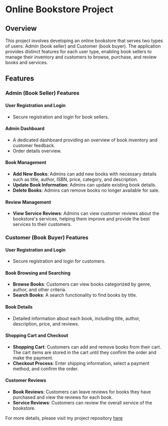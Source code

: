 # Online Bookstore Project

## Overview
This project involves developing an online bookstore that serves two types of users: Admin (book seller) and Customer (book buyer). The application provides distinct features for each user type, enabling book sellers to manage their inventory and customers to browse, purchase, and review books and services.

## Features

### Admin (Book Seller) Features

#### User Registration and Login
- Secure registration and login for book sellers.

#### Admin Dashboard
- A dedicated dashboard providing an overview of book inventory and customer feedback.
- Order details overview.

#### Book Management
- **Add New Books**: Admins can add new books with necessary details such as title, author, ISBN, price, category, and description.
- **Update Book Information**: Admins can update existing book details.
- **Delete Books**: Admins can remove books no longer available for sale.

#### Review Management
- **View Service Reviews**: Admins can view customer reviews about the bookstore's services, helping them improve and provide the best services to their customers.

### Customer (Book Buyer) Features

#### User Registration and Login
- Secure registration and login for customers.

#### Book Browsing and Searching
- **Browse Books**: Customers can view books categorized by genre, author, and other criteria.
- **Search Books**: A search functionality to find books by title.

#### Book Details
- Detailed information about each book, including title, author, description, price, and reviews.

#### Shopping Cart and Checkout
- **Shopping Cart**: Customers can add and remove books from their cart. The cart items are stored in the cart until they confirm the order and make the payment.
- **Checkout Process**: Enter shipping information, select a payment method, and confirm the order.

#### Customer Reviews
- **Book Reviews**: Customers can leave reviews for books they have purchased and view the reviews for each book.
- **Service Reviews**: Customers can review the overall service of the bookstore.


For more details, please visit my project repository  [here](https://github.com/Indranisarker/online-book-store.git)

